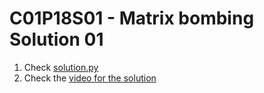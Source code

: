 # C01P18S01 - Matrix bombing Solution 01

1. Check [solution.py](./solution.py)
1. Check the [video for the solution](https://www.youtube.com/watch?v=gyKhC7yApMs)
